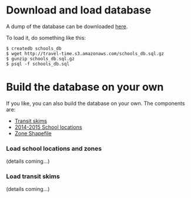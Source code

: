 # Download and load database

A dump of the database can be downloaded [here](http://travel-time.s3.amazonaws.com/schools_db.sql.gz).

To load it, do something like this:

```
$ createdb schools_db
$ wget http://travel-time.s3.amazonaws.com/schools_db.sql.gz
$ gunzip schools_db.sql.gz
$ psql -f schools_db.sql
```


# Build the database on your own

If you like, you can also build the database on your own. The components are:

* [Transit skims](https://travel-time.s3.amazonaws.com/skims.zip)
* [2014-2015 School locations](https://data.cityofchicago.org/api/geospatial/3fhj-xtn5?method=export&format=Shapefile)
* [Zone Shapefile](http://travel-time.s3.amazonaws.com/Zone09_CMAP_2009.zip)

### Load school locations and zones

(details coming...)

### Load transit skims

(details coming...)
